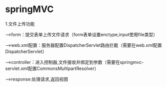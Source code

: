 # springMVC
1.文件上传功能   
  
   -->form：提交表单上传文件请求（form表单设置enctype,input使用file类型）
   
   -->web.xml配置：服务器配置DispatcherServlet路由拦截（需要在web.xml配置DispatcherServlet）
   
   -->controller：进入控制器,文件接收并绑定到参数（需要在springmvc-servlet.xml配置CommonsMultipartResolver）
   
   -->response:处理请求,返回视图  

